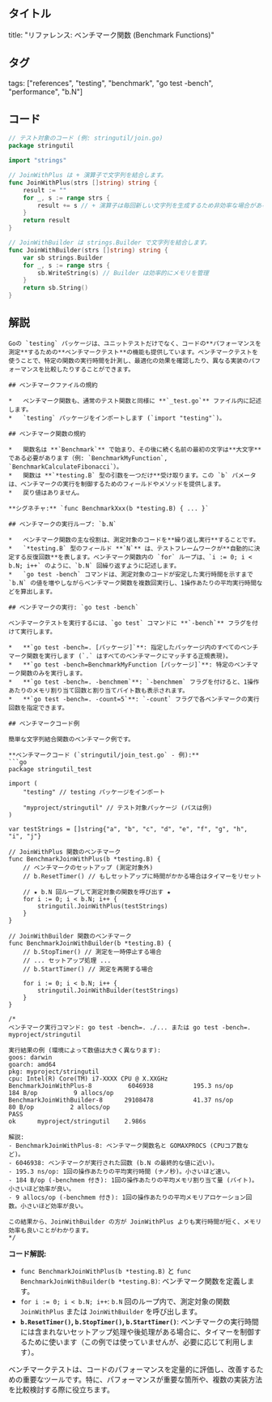 ## タイトル
title: "リファレンス: ベンチマーク関数 (Benchmark Functions)"

## タグ
tags: ["references", "testing", "benchmark", "go test -bench", "performance", "b.N"]

## コード
```go
// テスト対象のコード (例: stringutil/join.go)
package stringutil

import "strings"

// JoinWithPlus は + 演算子で文字列を結合します。
func JoinWithPlus(strs []string) string {
	result := ""
	for _, s := range strs {
		result += s // + 演算子は毎回新しい文字列を生成するため非効率な場合がある
	}
	return result
}

// JoinWithBuilder は strings.Builder で文字列を結合します。
func JoinWithBuilder(strs []string) string {
	var sb strings.Builder
	for _, s := range strs {
		sb.WriteString(s) // Builder は効率的にメモリを管理
	}
	return sb.String()
}
```

## 解説
```text
Goの `testing` パッケージは、ユニットテストだけでなく、コードの**パフォーマンスを測定**するための**ベンチマークテスト**の機能も提供しています。ベンチマークテストを使うことで、特定の関数の実行時間を計測し、最適化の効果を確認したり、異なる実装のパフォーマンスを比較したりすることができます。

## ベンチマークファイルの規約

*   ベンチマーク関数も、通常のテスト関数と同様に **`_test.go`** ファイル内に記述します。
*   `testing` パッケージをインポートします (`import "testing"`)。

## ベンチマーク関数の規約

*   関数名は **`Benchmark`** で始まり、その後に続く名前の最初の文字は**大文字**である必要があります（例: `BenchmarkMyFunction`, `BenchmarkCalculateFibonacci`）。
*   関数は **`*testing.B` 型の引数を一つだけ**受け取ります。この `b` パメータは、ベンチマークの実行を制御するためのフィールドやメソッドを提供します。
*   戻り値はありません。

**シグネチャ:** `func BenchmarkXxx(b *testing.B) { ... }`

## ベンチマークの実行ループ: `b.N`

*   ベンチマーク関数の主な役割は、測定対象のコードを**繰り返し実行**することです。
*   `*testing.B` 型のフィールド **`N`** は、テストフレームワークが**自動的に決定する反復回数**を表します。ベンチマーク関数内の `for` ループは、`i := 0; i < b.N; i++` のように、`b.N` 回繰り返すように記述します。
*   `go test -bench` コマンドは、測定対象のコードが安定した実行時間を示すまで `b.N` の値を増やしながらベンチマーク関数を複数回実行し、1操作あたりの平均実行時間などを算出します。

## ベンチマークの実行: `go test -bench`

ベンチマークテストを実行するには、`go test` コマンドに **`-bench`** フラグを付けて実行します。

*   **`go test -bench=. [パッケージ]`**: 指定したパッケージ内のすべてのベンチマーク関数を実行します (`.` はすべてのベンチマークにマッチする正規表現)。
*   **`go test -bench=BenchmarkMyFunction [パッケージ]`**: 特定のベンチマーク関数のみを実行します。
*   **`go test -bench=. -benchmem`**: `-benchmem` フラグを付けると、1操作あたりのメモリ割り当て回数と割り当てバイト数も表示されます。
*   **`go test -bench=. -count=5`**: `-count` フラグで各ベンチマークの実行回数を指定できます。

## ベンチマークコード例

簡単な文字列結合関数のベンチマーク例です。

**ベンチマークコード (`stringutil/join_test.go` - 例):**
```go
package stringutil_test

import (
	"testing" // testing パッケージをインポート

	"myproject/stringutil" // テスト対象パッケージ (パスは例)
)

var testStrings = []string{"a", "b", "c", "d", "e", "f", "g", "h", "i", "j"}

// JoinWithPlus 関数のベンチマーク
func BenchmarkJoinWithPlus(b *testing.B) {
	// ベンチマークのセットアップ (測定対象外)
	// b.ResetTimer() // もしセットアップに時間がかかる場合はタイマーをリセット

	// ★ b.N 回ループして測定対象の関数を呼び出す ★
	for i := 0; i < b.N; i++ {
		stringutil.JoinWithPlus(testStrings)
	}
}

// JoinWithBuilder 関数のベンチマーク
func BenchmarkJoinWithBuilder(b *testing.B) {
	// b.StopTimer() // 測定を一時停止する場合
	// ... セットアップ処理 ...
	// b.StartTimer() // 測定を再開する場合

	for i := 0; i < b.N; i++ {
		stringutil.JoinWithBuilder(testStrings)
	}
}

/*
ベンチマーク実行コマンド: go test -bench=. ./... または go test -bench=. myproject/stringutil

実行結果の例 (環境によって数値は大きく異なります):
goos: darwin
goarch: amd64
pkg: myproject/stringutil
cpu: Intel(R) Core(TM) i7-XXXX CPU @ X.XXGHz
BenchmarkJoinWithPlus-8        	 6046938	       195.3 ns/op	     184 B/op	       9 allocs/op
BenchmarkJoinWithBuilder-8     	29108478	       41.37 ns/op	      80 B/op	       2 allocs/op
PASS
ok  	myproject/stringutil	2.986s

解説:
- BenchmarkJoinWithPlus-8: ベンチマーク関数名と GOMAXPROCS (CPUコア数など)。
- 6046938: ベンチマークが実行された回数 (b.N の最終的な値に近い)。
- 195.3 ns/op: 1回の操作あたりの平均実行時間 (ナノ秒)。小さいほど速い。
- 184 B/op (-benchmem 付き): 1回の操作あたりの平均メモリ割り当て量 (バイト)。小さいほど効率が良い。
- 9 allocs/op (-benchmem 付き): 1回の操作あたりの平均メモリアロケーション回数。小さいほど効率が良い。

この結果から、JoinWithBuilder の方が JoinWithPlus よりも実行時間が短く、メモリ効率も良いことがわかります。
*/
```

**コード解説:**

*   `func BenchmarkJoinWithPlus(b *testing.B)` と `func BenchmarkJoinWithBuilder(b *testing.B)`: ベンチマーク関数を定義します。
*   `for i := 0; i < b.N; i++`: `b.N` 回のループ内で、測定対象の関数 `JoinWithPlus` または `JoinWithBuilder` を呼び出します。
*   **`b.ResetTimer()`, `b.StopTimer()`, `b.StartTimer()`**: ベンチマークの実行時間には含まれないセットアップ処理や後処理がある場合に、タイマーを制御するために使います（この例では使っていませんが、必要に応じて利用します）。

ベンチマークテストは、コードのパフォーマンスを定量的に評価し、改善するための重要なツールです。特に、パフォーマンスが重要な箇所や、複数の実装方法を比較検討する際に役立ちます。
